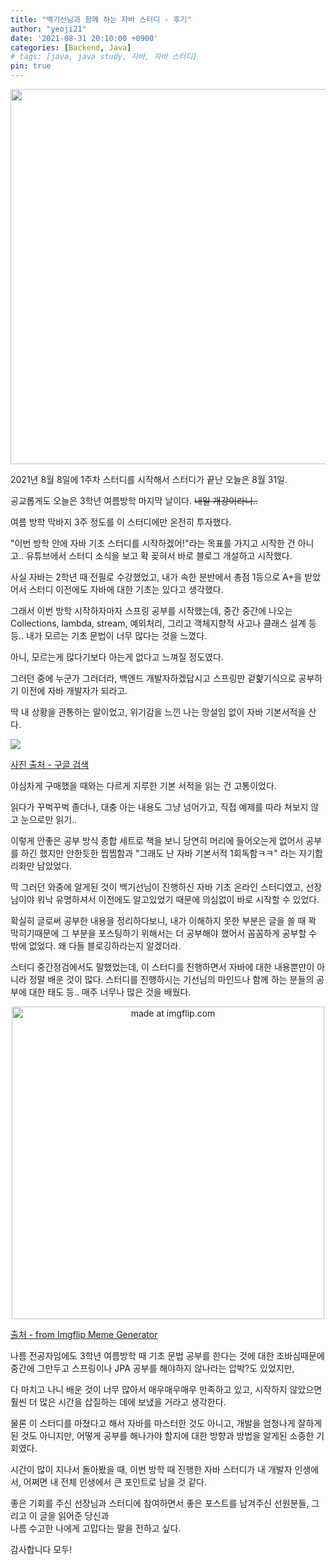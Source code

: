```yaml
---
title: "백기선님과 함께 하는 자바 스터디 - 후기"
author: "yeoji21"
date: '2021-08-31 20:10:00 +0900'
categories: [Backend, Java]
# tags: [java, java study, 자바, 자바 스터디]
pin: true
---
```


<img src="https://media.vlpt.us/images/inhalin/post/b48b4cd3-619b-4bf4-939c-d3546dd2ec01/whiteship.png" width=600>
<br>

2021년 8월 8일에 1주차 스터디를 시작해서 스터디가 끝난 오늘은 8월 31일. 

공교롭게도 오늘은 3학년 여름방학 마지막 날이다. ~~내일 개강이라니..~~

여름 방학 막바지 3주 정도를 이 스터디에만 온전히 투자했다. 

"이번 방학 안에 자바 기초 스터디를 시작하겠어!"라는 목표를 가지고 시작한 건 아니고.. 유튜브에서 스터디 소식을 보고 확 꽂혀서 바로 블로그 개설하고 시작했다.

사실 자바는 2학년 때 전필로 수강했었고, 내가 속한 분반에서 총점 1등으로 A+을 받았어서 스터디 이전에도 자바에 대한 기초는 있다고 생각했다. 

그래서 이번 방학 시작하자마자 스프링 공부를 시작했는데, 중간 중간에 나오는 Collections, lambda, stream, 예외처리, 그리고 객체지향적 사고나 클래스 설계 등등.. 내가 모르는 기초 문법이 너무 많다는 것을 느꼈다. 

아니, 모르는게 많다기보다 아는게 없다고 느껴질 정도였다. 

그러던 중에 누군가 그러더라, 백엔드 개발자하겠답시고 스프링만 겉핥기식으로 공부하기 이전에 자바 개발자가 되라고.

딱 내 상황을 관통하는 말이었고, 위기감을 느낀 나는 망설임 없이 자바 기본서적을 산다. 

<img src="https://t1.daumcdn.net/thumb/R720x0/?fname=http://t1.daumcdn.net/brunch/service/user/aB3/image/2LBNNYoYJPKLupVpD_dP4FTaIbc.jpg">

[사진 출처 - 구글 검색](https://t1.daumcdn.net/thumb/R720x0/?fname=http://t1.daumcdn.net/brunch/service/user/aB3/image/2LBNNYoYJPKLupVpD_dP4FTaIbc.jpg)


야심차게 구매했을 때와는 다르게 지루한 기본 서적을 읽는 건 고통이었다.  

읽다가 꾸벅꾸벅 졸더나, 대충 아는 내용도 그냥 넘어가고, 직접 예제를 따라 쳐보지 않고 눈으로만 읽기.. 

이렇게 안좋은 공부 방식 종합 세트로 책을 보니 당연히 머리에 들어오는게 없어서 공부를 하긴 했지만 안한듯한 찝찝함과 "그래도 난 자바 기본서적 1회독함ㅋㅋ" 라는 자기합리화만 남았었다.  

딱 그러던 와중에 알게된 것이 백기선님이 진행하신 자바 기초 온라인 스터디였고, 선장님이야 워낙 유명하셔서 이전에도 알고있었기 때문에 의심없이 바로 시작할 수 있었다. 

확실히 글로써 공부한 내용을 정리하다보니, 내가 이해하지 못한 부분은 글을 쓸 때 꽉 막히기때문에 그 부분을 포스팅하기 위해서는 더 공부해야 했어서 꼼꼼하게 공부할 수 밖에 없었다. 왜 다들 블로깅하라는지 알겠더라. 

스터디 중간정검에서도 말했었는데, 이 스터디를 진행하면서 자바에 대한 내용뿐만이 아니라 정말 배운 것이 많다. 스터디를 진행하시는 기선님의 마인드나 함께 하는 분들의 공부에 대한 태도 등.. 매주 너무나 많은 것을 배웠다.  

<center><img src="https://i.imgflip.com/5ldwhv.jpg" title="made at imgflip.com" width=500 /></center>

[출처 - from Imgflip Meme Generator](https://imgflip.com/memegenerator)

나름 전공자임에도 3학년 여름방학 때 기초 문법 공부를 한다는 것에 대한 조바심때문에 중간에 그만두고 스프링이나 JPA 공부를 해야하지 않나라는 압박?도 있었지만,

다 마치고 나니 배운 것이 너무 많아서 매우매우매우 만족하고 있고, 시작하지 않았으면 훨씬 더 많은 시간을 삽질하는 데에 보냈을 거라고 생각한다.

물론 이 스터디를 마쳤다고 해서 자바를 마스터한 것도 아니고, 개발을 엄청나게 잘하게 된 것도 아니지만, 어떻게 공부를 해나가야 할지에 대한 방향과 방법을 알게된 소중한 기회였다.  

시간이 많이 지나서 돌아봤을 때, 이번 방학 때 진행한 자바 스터디가 내 개발자 인생에서, 어쩌면 내 전체 인생에서 큰 포인트로 남을 것 같다. 

좋은 기회를 주신 선장님과 스터디에 참여하면서 좋은 포스트를 남겨주신 선원분들, 그리고 이 글을 읽어준 당신과  
나름 수고한 나에게 고맙다는 말을 전하고 싶다. 

감사합니다 모두!

